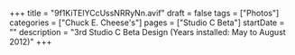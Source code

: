 +++
title = "9f1KiTElYCcUssNRRyNn.avif"
draft = false
tags = ["Photos"]
categories = ["Chuck E. Cheese's"]
pages = ["Studio C Beta"]
startDate = ""
description = "3rd Studio C Beta Design (Years installed: May to August 2012)"
+++
